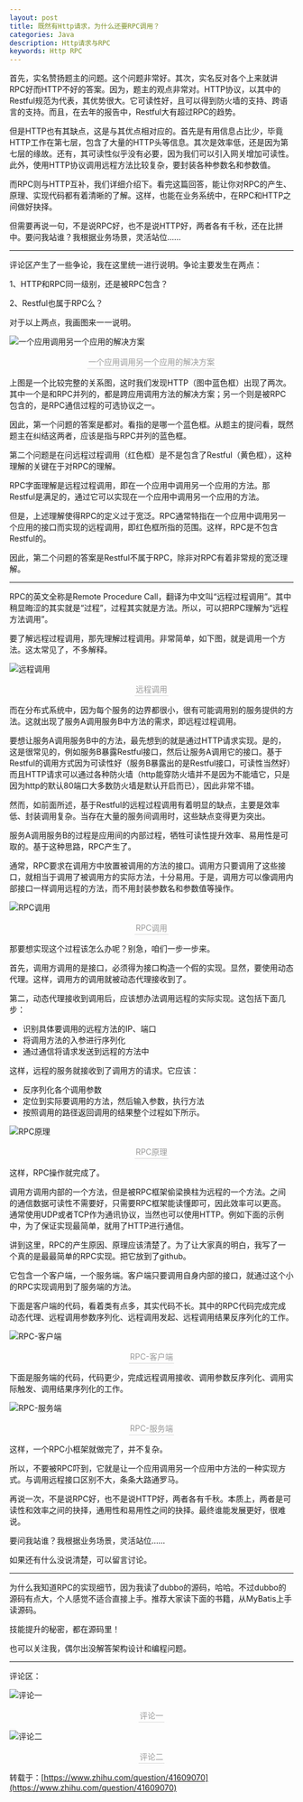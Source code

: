```yaml
---
layout: post
title: 既然有Http请求，为什么还要RPC调用？
categories: Java
description: Http请求与RPC
keywords: Http RPC
---
```

首先，实名赞扬题主的问题。这个问题非常好。其次，实名反对各个上来就讲RPC好而HTTP不好的答案。因为，题主的观点非常对。HTTP协议，以其中的Restful规范为代表，其优势很大。它可读性好，且可以得到防火墙的支持、跨语言的支持。而且，在去年的报告中，Restful大有超过RPC的趋势。

但是HTTP也有其缺点，这是与其优点相对应的。首先是有用信息占比少，毕竟HTTP工作在第七层，包含了大量的HTTP头等信息。其次是效率低，还是因为第七层的缘故。还有，其可读性似乎没有必要，因为我们可以引入网关增加可读性。此外，使用HTTP协议调用远程方法比较复杂，要封装各种参数名和参数值。

而RPC则与HTTP互补，我们详细介绍下。看完这篇回答，能让你对RPC的产生、原理、实现代码都有着清晰的了解。这样，也能在业务系统中，在RPC和HTTP之间做好抉择。

但需要再说一句，不是说RPC好，也不是说HTTP好，两者各有千秋，还在比拼中。要问我站谁？我根据业务场景，灵活站位……

---

评论区产生了一些争论，我在这里统一进行说明。争论主要发生在两点：

1、HTTP和RPC同一级别，还是被RPC包含？

2、Restful也属于RPC么？

对于以上两点，我画图来一一说明。

![一个应用调用另一个应用的解决方案]({{assets_base_url}}/images/blog/其它/一个应用调用另一个应用的解决方案.jpg)
<center>
<div style="color:orange; border-bottom: 1px solid #d9d9d9;display: inline-block;color: #999;padding: 2px;">一个应用调用另一个应用的解决方案</div>
</center>

上图是一个比较完整的关系图，这时我们发现HTTP（图中蓝色框）出现了两次。其中一个是和RPC并列的，都是跨应用调用方法的解决方案；另一个则是被RPC包含的，是RPC通信过程的可选协议之一。

因此，第一个问题的答案是都对。看指的是哪一个蓝色框。从题主的提问看，既然题主在纠结这两者，应该是指与RPC并列的蓝色框。

第二个问题是在问远程过程调用（红色框）是不是包含了Restful（黄色框），这种理解的关键在于对RPC的理解。

RPC字面理解是远程过程调用，即在一个应用中调用另一个应用的方法。那Restful是满足的，通过它可以实现在一个应用中调用另一个应用的方法。

但是，上述理解使得RPC的定义过于宽泛。RPC通常特指在一个应用中调用另一个应用的接口而实现的远程调用，即红色框所指的范围。这样，RPC是不包含Restful的。

因此，第二个问题的答案是Restful不属于RPC，除非对RPC有着非常规的宽泛理解。

---

RPC的英文全称是Remote Procedure Call，翻译为中文叫“远程过程调用”。其中稍显晦涩的其实就是“过程”，过程其实就是方法。所以，可以把RPC理解为“远程方法调用”。

要了解远程过程调用，那先理解过程调用。非常简单，如下图，就是调用一个方法。这太常见了，不多解释。

![远程调用]({{assets_base_url}}/images/blog/其它/v2-a5d8d1ec94bc8726faa23902b1507acf_720w.jpg)
<center>
<div style="color:orange; border-bottom: 1px solid #d9d9d9;display: inline-block;color: #999;padding: 2px;">远程调用</div>
</center>

而在分布式系统中，因为每个服务的边界都很小，很有可能调用别的服务提供的方法。这就出现了服务A调用服务B中方法的需求，即远程过程调用。

要想让服务A调用服务B中的方法，最先想到的就是通过HTTP请求实现。是的，这是很常见的，例如服务B暴露Restful接口，然后让服务A调用它的接口。基于Restful的调用方式因为可读性好（服务B暴露出的是Restful接口，可读性当然好）而且HTTP请求可以通过各种防火墙（http能穿防火墙并不是因为不能墙它，只是因为http的默认80端口大多数防火墙是默认开启而已），因此非常不错。

然而，如前面所述，基于Restful的远程过程调用有着明显的缺点，主要是效率低、封装调用复杂。当存在大量的服务间调用时，这些缺点变得更为突出。

服务A调用服务B的过程是应用间的内部过程，牺牲可读性提升效率、易用性是可取的。基于这种思路，RPC产生了。

通常，RPC要求在调用方中放置被调用的方法的接口。调用方只要调用了这些接口，就相当于调用了被调用方的实际方法，十分易用。于是，调用方可以像调用内部接口一样调用远程的方法，而不用封装参数名和参数值等操作。

![RPC调用]({{assets_base_url}}/images/blog/其它/RPC调用.jpg)
<center>
<div style="color:orange; border-bottom: 1px solid #d9d9d9;display: inline-block;color: #999;padding: 2px;">RPC调用</div>
</center>

那要想实现这个过程该怎么办呢？别急，咱们一步一步来。

首先，调用方调用的是接口，必须得为接口构造一个假的实现。显然，要使用动态代理。这样，调用方的调用就被动态代理接收到了。

第二，动态代理接收到调用后，应该想办法调用远程的实际实现。这包括下面几步：

* 识别具体要调用的远程方法的IP、端口
* 将调用方法的入参进行序列化
* 通过通信将请求发送到远程的方法中

这样，远程的服务就接收到了调用方的请求。它应该：

* 反序列化各个调用参数
* 定位到实际要调用的方法，然后输入参数，执行方法
* 按照调用的路径返回调用的结果整个过程如下所示。

![RPC原理]({{assets_base_url}}/images/blog/其它/RPC原理.jpg)
<center>
<div style="color:orange; border-bottom: 1px solid #d9d9d9;display: inline-block;color: #999;padding: 2px;">RPC原理</div>
</center>

这样，RPC操作就完成了。

调用方调用内部的一个方法，但是被RPC框架偷梁换柱为远程的一个方法。之间的通信数据可读性不需要好，只需要RPC框架能读懂即可，因此效率可以更高。通常使用UDP或者TCP作为通讯协议，当然也可以使用HTTP。例如下面的示例中，为了保证实现最简单，就用了HTTP进行通信。

讲到这里，RPC的产生原因、原理应该清楚了。为了让大家真的明白，我写了一个真的是最最简单的RPC实现。把它放到了github。

它包含一个客户端，一个服务端。客户端只要调用自身内部的接口，就通过这个小的RPC实现调用到了服务端的方法。

下面是客户端的代码，看着类有点多，其实代码不长。其中的RPC代码完成完成动态代理、远程调用参数序列化、远程调用发起、远程调用结果反序列化的工作。

![RPC-客户端]({{assets_base_url}}/images/blog/其它/RPC-客户端.jpg)
<center>
<div style="color:orange; border-bottom: 1px solid #d9d9d9;display: inline-block;color: #999;padding: 2px;">RPC-客户端</div>
</center>

下面是服务端的代码，代码更少，完成远程调用接收、调用参数反序列化、调用实际触发、调用结果序列化的工作。

![RPC-服务端]({{assets_base_url}}/images/blog/其它/RPC-服务端.jpg)
<center>
<div style="color:orange; border-bottom: 1px solid #d9d9d9;display: inline-block;color: #999;padding: 2px;">RPC-服务端</div>
</center>

这样，一个RPC小框架就做完了，并不复杂。

所以，不要被RPC吓到，它就是让一个应用调用另一个应用中方法的一种实现方式。与调用远程接口区别不大，条条大路通罗马。

再说一次，不是说RPC好，也不是说HTTP好，两者各有千秋。本质上，两者是可读性和效率之间的抉择，通用性和易用性之间的抉择。最终谁能发展更好，很难说。

要问我站谁？我根据业务场景，灵活站位……

如果还有什么没说清楚，可以留言讨论。

---

为什么我知道RPC的实现细节，因为我读了dubbo的源码，哈哈。不过dubbo的源码有点大，个人感觉不适合直接上手。推荐大家读下面的书籍，从MyBatis上手读源码。

技能提升的秘密，都在源码里！

也可以关注我，偶尔出没解答架构设计和编程问题。

---
评论区：

![评论一]({{assets_base_url}}/images/blog/其它/RPC-评论1.png)
<center>
<div style="color:orange; border-bottom: 1px solid #d9d9d9;display: inline-block;color: #999;padding: 2px;">评论一</div>
</center>

![评论二]({{assets_base_url}}/images/blog/其它/RPC-评论2.png)
<center>
<div style="color:orange; border-bottom: 1px solid #d9d9d9;display: inline-block;color: #999;padding: 2px;">评论二</div>
</center>

转载于：[https://www.zhihu.com/question/41609070](https://www.zhihu.com/question/41609070)